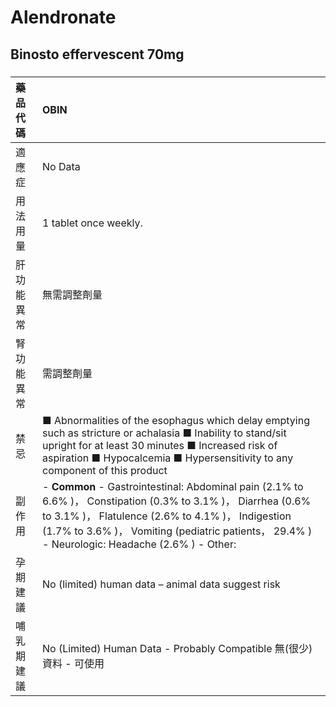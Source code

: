 # Alendronate

## Binosto effervescent 70mg

##### 

| 藥品代碼   | OBIN                                                                                                                                                                                                                                                                  |
|:-----------|:----------------------------------------------------------------------------------------------------------------------------------------------------------------------------------------------------------------------------------------------------------------------|
| 適應症     | No Data                                                                                                                                                                                                                                                               |
| 用法用量   | 1 tablet once weekly.                                                                                                                                                                                                                                                 |
| 肝功能異常 | 無需調整劑量                                                                                                                                                                                                                                                          |
| 腎功能異常 | 需調整劑量                                                                                                                                                                                                                                                            |
| 禁忌       | ■ Abnormalities of the esophagus which delay emptying such as stricture or achalasia ■ Inability to stand/sit upright for at least 30 minutes ■ Increased risk of aspiration ■ Hypocalcemia ■ Hypersensitivity to any component of this product                       |
| 副作用     | - **Common** - Gastrointestinal: Abdominal pain (2.1% to 6.6% )， Constipation (0.3% to 3.1% )， Diarrhea (0.6% to 3.1% )， Flatulence (2.6% to 4.1% )， Indigestion (1.7% to 3.6% )， Vomiting (pediatric patients， 29.4% ) - Neurologic: Headache (2.6% ) - Other: |
| 孕期建議   | No (limited) human data – animal data suggest risk                                                                                                                                                                                                                    |
| 哺乳期建議 | No (Limited) Human Data - Probably Compatible 無(很少)資料 - 可使用                                                                                                                                                                                                   |

